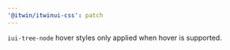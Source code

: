 ```yaml
---
'@itwin/itwinui-css': patch
---
```


`iui-tree-node` hover styles only applied when hover is supported.
